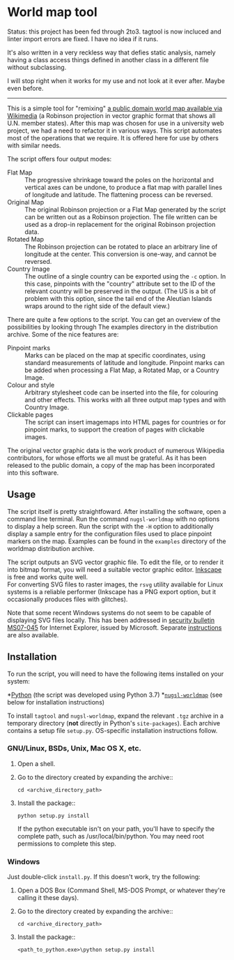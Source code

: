 World map tool
==============

Status: this project has been fed through 2to3. tagtool is now
incluced and linter import errors are fixed. I have no idea if
it runs.

It's also written in a very reckless way that defies static analysis,
namely having a class access things defined in another class in a
different file without subclassing.

I will stop right when it works for my use and not look at it ever after.
Maybe even before.

* * *

This is a simple tool for "remixing" [a public domain world map
available via Wikimedia][map] (a Robinson projection in vector graphic
format that shows all U.N. member states).  After this map was chosen
for use in a university web project, we had a need to refactor it in
various ways.  This script automates most of the operations that
we require.  It is offered
here for use by others with similar needs.

[map]: http://commons.wikimedia.org/wiki/Image:BlankMap-World6.svg

The script offers four output modes:

<dl>
<dt>Flat Map</dt>
<dd>The progressive shrinkage toward the poles on the horizontal
and vertical axes can be undone, to produce a flat map with
parallel lines of longitude and latitude.  The flattening
process can be reversed.</dd>

<dt>Original Map</dt>
<dd>The original Robinson projection or a Flat Map generated by
the script can be written out as a Robinson projection. The
file written can be used as a drop-in replacement for the
original Robinson projection data.
	
<dt>Rotated Map</dt>
<dd>The Robinson projection can be rotated to place an arbitrary
line of longitude at the center.  This conversion is one-way,
and cannot be reversed.

<dt>Country Image</dt>
<dd>The outline of a single country can be exported using
the <code>-c</code> option.  In this case, pinpoints with the "country"
attribute set to the ID of the relevant country will be
preserved in the output.  (The US is a bit of problem with
this option, since the tail end of the Aleutian Islands
wraps around to the right side of the default view.)</dd>
</dl>

There are quite a few options to the script.  You can get
an overview of the possibilities by looking through The examples
directory in the distribution archive.  Some of the nice
features are:

<dl>
<dt>Pinpoint marks</dt>
<dd>Marks can be placed on the map at specific coordinates,
using standard measurements of latitude and longitude.
Pinpoint marks can be added when processing a Flat Map,
a Rotated Map, or a Country Image.</dd>

<dt>Colour and style</dt>
<dd>Arbitrary stylesheet code can be inserted into the file,
for colouring and other effects.  This works with all three
output map types and with Country Image.</dd>

<dt>Clickable pages</dt>
<dd>The script can insert imagemaps into HTML pages for
countries or for pinpoint marks, to support the creation
of pages with clickable images.</dd>
</dl>

The original vector graphic data is the work product of numerous
Wikipedia contributors, for whose efforts we all must be 
grateful. As it has been released to the public domain, a copy 
of the map has been incorporated into this software.

## Usage

The script itself is pretty straightfoward.  After installing the
software, open a command line terminal.  Run the command
`nugsl-worldmap` with no options to display a help screen.  Run the
script with the `-H` option to additionally display a sample entry for
the configuration files used to place pinpoint markers on the map.
Examples can be found in the `examples` directory of the
worldmap distribution archive.

The script outputs an SVG vector graphic file.  To edit the file, or
to render it into bitmap format, you will need a suitable vector
graphic editor.  [Inkscape][inkscape] is free and works quite well.  
For converting SVG files to raster images, the `rsvg` utility
available for Linux systems is a reliable performer (Inkscape
has a PNG export option, but it occasionally produces files
with glitches).

[inkscape]: http://www.inkscape.org/

Note that some recent Windows systems do not seem to be capable of
displaying SVG files locally.  This has been addressed in [security
bulletin MS07-045][bulletin] for Internet Explorer, issued by
Microsoft.  Separate [instructions][instructions] are also available.

[bulletin]: http://support.microsoft.com/kb/937143

[instructions]: http://support.microsoft.com/kb/935575


## Installation

To run the script, you will need to have the following items
installed on your system:

*[Python][python] (the script was developed using Python 3.7)
*[`nugsl-worldmap`][worldmap] (see below for installation instructions)

[python]: http://www.python.org/download/
[tagtool]: http://gsl-nagoya-u.net/appendix/software/tagtool//
[worldmap]: http://gsl-nagoya-u.net/appendix/software/worldmap/

To install `tagtool` and `nugsl-worldmap`, expand the relevant 
`.tgz` archive in a temporary directory (**not** directly in 
Python's ``site-packages``).  Each archive contains a setup file 
`setup.py`.  OS-specific installation instructions follow.


### GNU/Linux, BSDs, Unix, Mac OS X, etc.

1. Open a shell.
2. Go to the directory created by expanding the archive::

       cd <archive_directory_path>
3. Install the package::

       python setup.py install

   If the python executable isn't on your path, you'll have to specify
   the complete path, such as /usr/local/bin/python.  You may need
   root permissions to complete this step.


### Windows

Just double-click `install.py`.  If this doesn't work, try the
following:

1. Open a DOS Box (Command Shell, MS-DOS Prompt, or whatever they're
   calling it these days).
2. Go to the directory created by expanding the archive::

       cd <archive_directory_path>
3. Install the package::

       <path_to_python.exe>\python setup.py install


